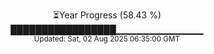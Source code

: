 <p align="center">
⏳Year Progress (58.43 %) <br>
█████████████████▁▁▁▁▁▁▁▁▁▁▁▁▁ <br>
<sub>Updated: Sat, 02 Aug 2025 06:35:00 GMT</sub>
</p>

